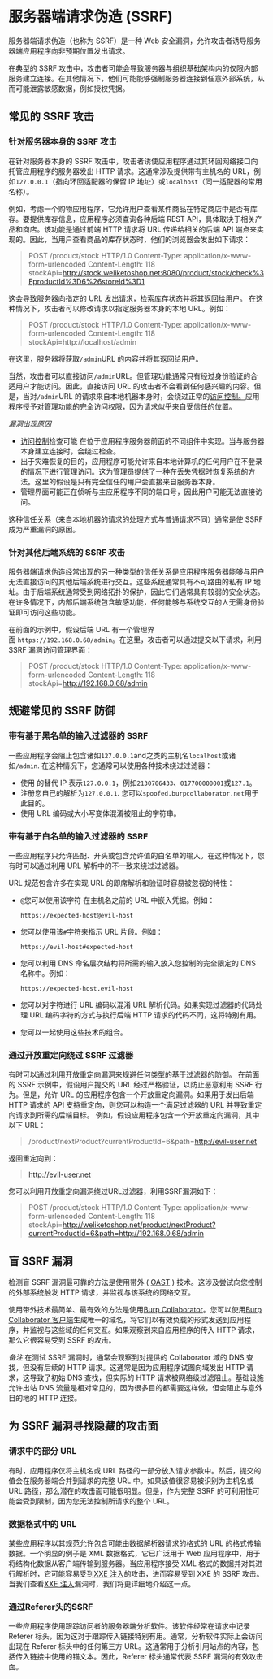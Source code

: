 # 服务器端请求伪造 (SSRF)

服务器端请求伪造（也称为 SSRF）是一种 Web 安全漏洞，允许攻击者诱导服务器端应用程序向非预期位置发出请求。

在典型的 SSRF 攻击中，攻击者可能会导致服务器与组织基础架构内的仅限内部服务建立连接。在其他情况下，他们可能能够强制服务器连接到任意外部系统，从而可能泄露敏感数据，例如授权凭据。

## 常见的 SSRF 攻击

### 针对服务器本身的 SSRF 攻击

在针对服务器本身的 SSRF 攻击中，攻击者诱使应用程序通过其环回网络接口向托管应用程序的服务器发出 HTTP 请求。这通常涉及提供带有主机名的 URL，例如`127.0.0.1`（指向环回适配器的保留 IP 地址）或`localhost`（同一适配器的常用名称）。

例如，考虑一个购物应用程序，它允许用户查看某件商品在特定商店中是否有库存。要提供库存信息，应用程序必须查询各种后端 REST API，具体取决于相关产品和商店。该功能是通过前端 HTTP 请求将 URL 传递给相关的后端 API 端点来实现的。因此，当用户查看商品的库存状态时，他们的浏览器会发出如下请求：

>POST /product/stock HTTP/1.0 
>Content-Type: application/x-www-form-urlencoded 
>Content-Length: 118 
>stockApi=http://stock.weliketoshop.net:8080/product/stock/check%3FproductId%3D6%26storeId%3D1

这会导致服务器向指定的 URL 发出请求，检索库存状态并将其返回给用户。
在这种情况下，攻击者可以修改请求以指定服务器本身的本地 URL。例如：

>POST /product/stock HTTP/1.0 
>Content-Type: application/x-www-form-urlencoded 
>Content-Length: 118 
>stockApi=http://localhost/admin

在这里，服务器将获取`/admin`URL 的内容并将其返回给用户。

当然，攻击者可以直接访问`/admin`URL。但管理功能通常只有经过身份验证的合适用户才能访问。因此，直接访问 URL 的攻击者不会看到任何感兴趣的内容。但是，当对`/admin`URL 的请求来自本地机器本身时，会绕过正常的[访问控制。](https://portswigger.net/web-security/access-control)应用程序授予对管理功能的完全访问权限，因为请求似乎来自受信任的位置。

*漏洞出现原因*

-   [访问控制](https://portswigger.net/web-security/access-control)检查可能 在位于应用程序服务器前面的不同组件中实现。当与服务器本身建立连接时，会绕过检查。
-   出于灾难恢复的目的，应用程序可能允许来自本地计算机的任何用户在不登录的情况下进行管理访问。这为管理员提供了一种在丢失凭据时恢复系统的方法。这里的假设是只有完全信任的用户会直接来自服务器本身。
-   管理界面可能正在侦听与主应用程序不同的端口号，因此用户可能无法直接访问。

这种信任关系（来自本地机器的请求的处理方式与普通请求不同）通常是使 SSRF 成为严重漏洞的原因。

### 针对其他后端系统的 SSRF 攻击

服务器端请求伪造经常出现的另一种类型的信任关系是应用程序服务器能够与用户无法直接访问的其他后端系统进行交互。这些系统通常具有不可路由的私有 IP 地址。由于后端系统通常受到网络拓扑的保护，因此它们通常具有较弱的安全状态。在许多情况下，内部后端系统包含敏感功能，任何能够与系统交互的人无需身份验证即可访问这些功能。

在前面的示例中，假设后端 URL 有一个管理界面 `https://192.168.0.68/admin`。在这里，攻击者可以通过提交以下请求，利用 SSRF 漏洞访问管理界面：

>POST /product/stock HTTP/1.0 
>Content-Type: application/x-www-form-urlencoded 
>Content-Length: 118 
>stockApi=http://192.168.0.68/admin

## 规避常见的 SSRF 防御

### 带有基于黑名单的输入过滤器的 SSRF

一些应用程序会阻止包含诸如`127.0.0.1`and之类的主机名`localhost`或诸如`/admin`. 在这种情况下，您通常可以使用各种技术绕过过滤器：

-   使用 的替代 IP 表示`127.0.0.1`，例如`2130706433`、`017700000001`或`127.1`。
-   注册您自己的解析为`127.0.0.1`. 您可以`spoofed.burpcollaborator.net`用于此目的。
-   使用 URL 编码或大小写变体混淆被阻止的字符串。

### 带有基于白名单的输入过滤器的 SSRF

一些应用程序只允许匹配、开头或包含允许值的白名单的输入。在这种情况下，您有时可以通过利用 URL 解析中的不一致来绕过过滤器。

URL 规范包含许多在实现 URL 的即席解析和验证时容易被忽视的特性：

-   `@`您可以使用该字符 在主机名之前的 URL 中嵌入凭据。例如：
    
    `https://expected-host@evil-host`
-   您可以使用该`#`字符来指示 URL 片段。例如：
    
    `https://evil-host#expected-host`
-   您可以利用 DNS 命名层次结构将所需的输入放入您控制的完全限定的 DNS 名称中。例如：
    
    `https://expected-host.evil-host`
-   您可以对字符进行 URL 编码以混淆 URL 解析代码。如果实现过滤器的代码处理 URL 编码字符的方式与执行后端 HTTP 请求的代码不同，这将特别有用。
-   您可以一起使用这些技术的组合。

### 通过开放重定向绕过 SSRF 过滤器

有时可以通过利用开放重定向漏洞来规避任何类型的基于过滤器的防御。
在前面的 SSRF 示例中，假设用户提交的 URL 经过严格验证，以防止恶意利用 SSRF 行为。但是，允许 URL 的应用程序包含一个开放重定向漏洞。如果用于发出后端 HTTP 请求的 API 支持重定向，则您可以构造一个满足过滤器的 URL 并导致重定向请求到所需的后端目标。
例如，假设应用程序包含一个开放重定向漏洞，其中以下 URL：

>/product/nextProduct?currentProductId=6&path=http://evil-user.net

返回重定向到：

>http://evil-user.net

您可以利用开放重定向漏洞绕过URL过滤器，利用SSRF漏洞如下：

>POST /product/stock HTTP/1.0 
>Content-Type: application/x-www-form-urlencoded
> Content-Length: 118 
> stockApi=http://weliketoshop.net/product/nextProduct?currentProductId=6&path=http://192.168.0.68/admin

## 盲 SSRF 漏洞

检测盲 SSRF 漏洞最可靠的方法是使用带外 ( [OAST](https://portswigger.net/burp/application-security-testing/oast) ) 技术。这涉及尝试向您控制的外部系统触发 HTTP 请求，并监视与该系统的网络交互。

使用带外技术最简单、最有效的方法是使用[Burp Collaborator](https://portswigger.net/burp/documentation/collaborator)。您可以使用[Burp Collaborator 客户端](https://portswigger.net/burp/documentation/desktop/tools/collaborator-client)生成唯一的域名，将它们以有效负载的形式发送到应用程序，并监视与这些域的任何交互。如果观察到来自应用程序的传入 HTTP 请求，那么它很容易受到 SSRF 的攻击。

*备注*
在测试 SSRF 漏洞时，通常会观察到对提供的 Collaborator 域的 DNS 查找，但没有后续的 HTTP 请求。这通常是因为应用程序试图向域发出 HTTP 请求，这导致了初始 DNS 查找，但实际的 HTTP 请求被网络级过滤阻止。基础设施允许出站 DNS 流量是相对常见的，因为很多目的都需要这样做，但会阻止与意外目的地的 HTTP 连接。

## 为 SSRF 漏洞寻找隐藏的攻击面

### 请求中的部分 URL

有时，应用程序仅将主机名或 URL 路径的一部分放入请求参数中。然后，提交的值会在服务器端合并到请求的完整 URL 中。如果该值很容易被识别为主机名或 URL 路径，那么潜在的攻击面可能很明显。但是，作为完整 SSRF 的可利用性可能会受到限制，因为您无法控制所请求的整个 URL。

### 数据格式中的 URL

某些应用程序以其规范允许包含可能由数据解析器请求的格式的 URL 的格式传输数据。一个明显的例子是 XML 数据格式，它已广泛用于 Web 应用程序中，用于将结构化数据从客户端传输到服务器。当应用程序接受 XML 格式的数据并对其进行解析时，它可能容易受到[XXE 注入](https://portswigger.net/web-security/xxe)的攻击，进而容易受到 XXE 的 SSRF 攻击。当我们查看[XXE 注入](https://portswigger.net/web-security/xxe)漏洞时，我们将更详细地介绍这一点。

### 通过Referer头的SSRF

一些应用程序使用跟踪访问者的服务器端分析软件。该软件经常在请求中记录 Referer 标头，因为这对于跟踪传入链接特别有用。通常，分析软件实际上会访问出现在 Referer 标头中的任何第三方 URL。这通常用于分析引用站点的内容，包括传入链接中使用的锚文本。因此，Referer 标头通常代表 SSRF 漏洞的有效攻击面。